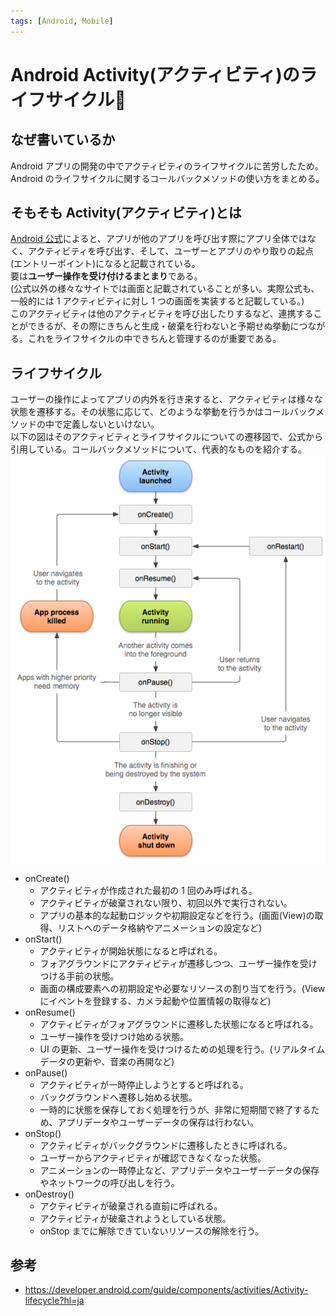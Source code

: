 ```yaml
---
tags: [Android, Mobile]
---
```

# Android Activity(アクティビティ)のライフサイクル🔰

## なぜ書いているか

Android アプリの開発の中でアクティビティのライフサイクルに苦労したため。<br/>
Android のライフサイクルに関するコールバックメソッドの使い方をまとめる。

## そもそも Activity(アクティビティ)とは

[Android 公式](https://developer.android.com/guide/components/activities/intro-activities?hl=ja)によると、アプリが他のアプリを呼び出す際にアプリ全体ではなく、アクティビティを呼び出す、そして、ユーザーとアプリのやり取りの起点(エントリーポイント)になると記載されている。<br/>
要は**ユーザー操作を受け付けるまとまり**である。<br/>(公式以外の様々なサイトでは画面と記載されていることが多い。実際公式も、一般的には 1 アクティビティに対し 1 つの画面を実装すると記載している。)<br/>
このアクティビティは他のアクティビティを呼び出したりするなど、連携することができるが、その際にきちんと生成・破棄を行わないと予期せぬ挙動につながる。これをライフサイクルの中できちんと管理するのが重要である。

## ライフサイクル

ユーザーの操作によってアプリの内外を行き来すると、アクティビティは様々な状態を遷移する。その状態に応じて、どのような挙動を行うかはコールバックメソッドの中で定義しないといけない。<br/>
以下の図はそのアクティビティとライフサイクルについての遷移図で、公式から引用している。コールバックメソッドについて、代表的なものを紹介する。<br/>
![Androidのアクティビティライフサイクル](../../../../static/img/activity_lifecycle.png)

- onCreate()
  - アクティビティが作成された最初の 1 回のみ呼ばれる。
  - アクティビティが破棄されない限り、初回以外で実行されない。
  - アプリの基本的な起動ロジックや初期設定などを行う。(画面(View)の取得、リストへのデータ格納やアニメーションの設定など)
- onStart()
  - アクティビティが開始状態になると呼ばれる。
  - フォアグラウンドにアクティビティが遷移しつつ、ユーザー操作を受けつける手前の状態。
  - 画面の構成要素への初期設定や必要なリソースの割り当てを行う。(View にイベントを登録する、カメラ起動や位置情報の取得など)
- onResume()
  - アクティビティがフォアグラウンドに遷移した状態になると呼ばれる。
  - ユーザー操作を受けつけ始める状態。
  - UI の更新、ユーザー操作を受けつけるための処理を行う。(リアルタイムデータの更新や、音楽の再開など)
- onPause()
  - アクティビティが一時停止しようとすると呼ばれる。
  - バックグラウンドへ遷移し始める状態。
  - 一時的に状態を保存しておく処理を行うが、非常に短期間で終了するため、アプリデータやユーザーデータの保存は行わない。
- onStop()
  - アクティビティがバックグラウンドに遷移したときに呼ばれる。
  - ユーザーからアクティビティが確認できなくなった状態。
  - アニメーションの一時停止など、アプリデータやユーザーデータの保存やネットワークの呼び出しを行う。
- onDestroy()
  - アクティビティが破棄される直前に呼ばれる。
  - アクティビティが破棄されようとしている状態。
  - onStop までに解除できていないリソースの解除を行う。

## 参考

- https://developer.android.com/guide/components/activities/Activity-lifecycle?hl=ja
